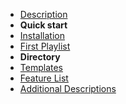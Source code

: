 - [Description](/desc.md)
- **Quick start**
- [Installation](/install.md)
- [First Playlist](/first-playlist.md)
- **Directory**
- [Templates](/template.md)
- [Feature List](/func.md)
- [Additional Descriptions](/guide.md)
  
